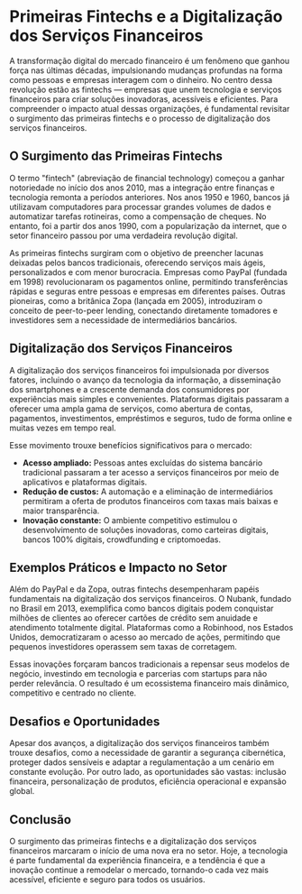 # Primeiras Fintechs e a Digitalização dos Serviços Financeiros

A transformação digital do mercado financeiro é um fenômeno que ganhou força nas últimas décadas, impulsionando mudanças profundas na forma como pessoas e empresas interagem com o dinheiro. No centro dessa revolução estão as fintechs — empresas que unem tecnologia e serviços financeiros para criar soluções inovadoras, acessíveis e eficientes. Para compreender o impacto atual dessas organizações, é fundamental revisitar o surgimento das primeiras fintechs e o processo de digitalização dos serviços financeiros.

## O Surgimento das Primeiras Fintechs

O termo "fintech" (abreviação de financial technology) começou a ganhar notoriedade no início dos anos 2010, mas a integração entre finanças e tecnologia remonta a períodos anteriores. Nos anos 1950 e 1960, bancos já utilizavam computadores para processar grandes volumes de dados e automatizar tarefas rotineiras, como a compensação de cheques. No entanto, foi a partir dos anos 1990, com a popularização da internet, que o setor financeiro passou por uma verdadeira revolução digital.

As primeiras fintechs surgiram com o objetivo de preencher lacunas deixadas pelos bancos tradicionais, oferecendo serviços mais ágeis, personalizados e com menor burocracia. Empresas como PayPal (fundada em 1998) revolucionaram os pagamentos online, permitindo transferências rápidas e seguras entre pessoas e empresas em diferentes países. Outras pioneiras, como a britânica Zopa (lançada em 2005), introduziram o conceito de peer-to-peer lending, conectando diretamente tomadores e investidores sem a necessidade de intermediários bancários.

## Digitalização dos Serviços Financeiros

A digitalização dos serviços financeiros foi impulsionada por diversos fatores, incluindo o avanço da tecnologia da informação, a disseminação dos smartphones e a crescente demanda dos consumidores por experiências mais simples e convenientes. Plataformas digitais passaram a oferecer uma ampla gama de serviços, como abertura de contas, pagamentos, investimentos, empréstimos e seguros, tudo de forma online e muitas vezes em tempo real.

Esse movimento trouxe benefícios significativos para o mercado:

- **Acesso ampliado:** Pessoas antes excluídas do sistema bancário tradicional passaram a ter acesso a serviços financeiros por meio de aplicativos e plataformas digitais.
- **Redução de custos:** A automação e a eliminação de intermediários permitiram a oferta de produtos financeiros com taxas mais baixas e maior transparência.
- **Inovação constante:** O ambiente competitivo estimulou o desenvolvimento de soluções inovadoras, como carteiras digitais, bancos 100% digitais, crowdfunding e criptomoedas.

## Exemplos Práticos e Impacto no Setor

Além do PayPal e da Zopa, outras fintechs desempenharam papéis fundamentais na digitalização dos serviços financeiros. O Nubank, fundado no Brasil em 2013, exemplifica como bancos digitais podem conquistar milhões de clientes ao oferecer cartões de crédito sem anuidade e atendimento totalmente digital. Plataformas como a Robinhood, nos Estados Unidos, democratizaram o acesso ao mercado de ações, permitindo que pequenos investidores operassem sem taxas de corretagem.

Essas inovações forçaram bancos tradicionais a repensar seus modelos de negócio, investindo em tecnologia e parcerias com startups para não perder relevância. O resultado é um ecossistema financeiro mais dinâmico, competitivo e centrado no cliente.

## Desafios e Oportunidades

Apesar dos avanços, a digitalização dos serviços financeiros também trouxe desafios, como a necessidade de garantir a segurança cibernética, proteger dados sensíveis e adaptar a regulamentação a um cenário em constante evolução. Por outro lado, as oportunidades são vastas: inclusão financeira, personalização de produtos, eficiência operacional e expansão global.

## Conclusão

O surgimento das primeiras fintechs e a digitalização dos serviços financeiros marcaram o início de uma nova era no setor. Hoje, a tecnologia é parte fundamental da experiência financeira, e a tendência é que a inovação continue a remodelar o mercado, tornando-o cada vez mais acessível, eficiente e seguro para todos os usuários.
